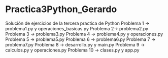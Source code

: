 # Practica3Python_Gerardo
Solución de ejercicios de la tercera practica de Python
Problema 1 -> problema1.py y operaciones_basicas.py
Problema 2-> problema2.py
Problema 3 -> problema3.py
Problema 4 -> problema4.py y operaciones.py
Problema 5 -> problema5.py
Problema 6 -> problema6.py
Problema 7 -> problema7.py
Problema 8 -> desarrollo.py y main.py
Problema 9 -> calculos.py y operaciones.py
Problema 10 -> clases.py y app.py

